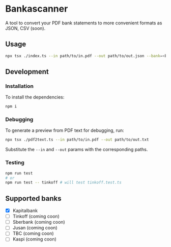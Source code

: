 # Bankascanner

A tool to convert your PDF bank statements to more convenient formats as JSON, CSV (soon). 

## Usage

```bash
npx tsx ./index.ts --in path/to/in.pdf --out path/to/out.json --bank=<bank_name>
```

## Development

### Installation

To install the dependencies: 

```bash
npm i
```

### Debugging 

To generate a preview from PDF text for debugging, run: 

```bash
npx tsx ./pdf2text.ts --in path/to/in.pdf --out path/to/out.txt
```

Substitute the `--in` and `--out` params with the corresponding paths.

### Testing

```bash
npm run test 
# or 
npm run test -- tinkoff # will test tinkoff.test.ts
```

## Supported banks

- [x] Kapitalbank 
- [ ] Tinkoff (coming coon)
- [ ] Sberbank (coming coon)
- [ ] Jusan (coming coon)
- [ ] TBC (coming coon)
- [ ] Kaspi (coming coon)
